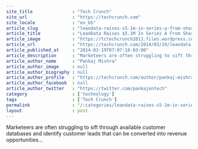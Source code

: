 ```yaml
---
site_title               : "Tech Crunch"
site_url                 : "https://techcrunch.com"
site_locale              : "en_US"
article_slug             : "leandata-raises-s5-1m-in-series-a-from-shasta-ventures-to-help-customers-make-sense-of-salesforce-data"
article_title            : "LeanData Raises $5.1M In Series A From Shasta Ventures To Help Customers Make Sense Of Salesforce Data"
article_image            : "https://tctechcrunch2011.files.wordpress.com/2014/03/leandata-team.jpg?w=764&h=400&crop=1"
article_url              : "https://techcrunch.com/2014/03/19/leandata-raises-5-1m-in-series-a-from-shasta-ventures-to-help-customers-make-sense-of-salesforce-data/"
article_published_at     : "2014-03-19T07:07:18-03:00"
article_description      : "Marketeers are often struggling to sift through available customer databases and identify customer leads that can be converted into revenue opportunities..."
article_author_name      : "Pankaj Mishra"
article_author_image     : null
article_author_biography : null
article_author_profile   : "https://techcrunch.com/author/pankaj-mishra/"
article_author_facebook  : null
article_author_twitter   : "https://twitter.com/pankajontech"
category                 : ['technology']
tags                     : ['Tech Crunch']
permalink                : "/:categories/leandata-raises-s5-1m-in-series-a-from-shasta-ventures-to-help-customers-make-sense-of-salesforce-data/"
layout                   : post
---
```


Marketeers are often struggling to sift through available customer databases and identify customer leads that can be converted into revenue opportunities...
